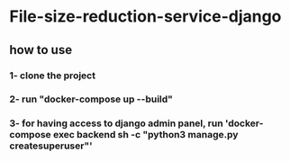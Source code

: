 # File-size-reduction-service-django

## how to use
### 1- clone the project
### 2- run "docker-compose up --build"
### 3- for having access to django admin panel, run 'docker-compose exec backend sh -c "python3 manage.py createsuperuser"'
